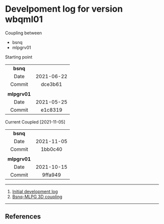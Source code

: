 # Develpoment log for version wbqml01

Coupling between 

- bsnq
- mlpgrv01

Starting point

|          		|            |
| :------: 		| :--------: |
| **bsnq** 		|            |
| Date     		| 2021-06-22 |
| Commit   		| dce3b61    |
|          		|            |
| **mlpgrv01** 	|            |
| Date     		| 2021-05-25 |
| Commit   		| e1c8319    | 


Current Coupled [2021-11-05]

|          		|            |
| :------: 		| :--------: |
| **bsnq** 		|            |
| Date     		| 2021-11-05 |
| Commit   		| 1bb0c40    |
|          		|            |
| **mlpgrv01** 	|            |
| Date     		| 2021-10-15 |
| Commit   		| 9ffa949    | 

-----------------------------------------------

1. [Initial development log](./log_wbqml01_v0001.md)
2. [Bsnq-MLPG 3D coupling](./log_wbqml01_v0002.md)

-----------------------------------------------


## References
